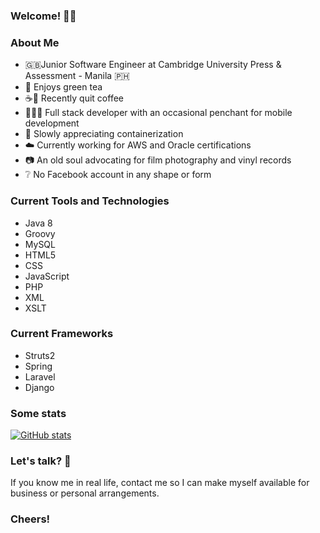 ### Welcome! 👋🏻

<!--
**california96/california96** is a ✨ _special_ ✨ repository because its `README.md` (this file) appears on your GitHub profile.

Here are some ideas to get you started:

- 🔭 I’m currently working on ...
- 🌱 I’m currently learning ...
- 👯 I’m looking to collaborate on ...
- 🤔 I’m looking for help with ...
- 💬 Ask me about ...
- 📫 How to reach me: ...
- 😄 Pronouns: ...
- ⚡ Fun fact: ...
-->

### About Me

- 🇬🇧Junior Software Engineer at Cambridge University Press & Assessment - Manila 🇵🇭
- 🍵 Enjoys green tea
- ☕️🚫 Recently quit coffee
- 🧑🏻‍💻 Full stack developer with an occasional penchant for mobile development
- 🚢 Slowly appreciating containerization
- ☁️ Currently working for AWS and Oracle certifications
- 📷 An old soul advocating for film photography and vinyl records
- ❔ No Facebook account in any shape or form

### Current Tools and Technologies
- Java 8
- Groovy
- MySQL
- HTML5
- CSS
- JavaScript
- PHP
- XML
- XSLT

### Current Frameworks
- Struts2
- Spring
- Laravel
- Django
### Some stats
[![GitHub stats](https://github-readme-stats.vercel.app/api?username=california96&count_private=true&show_icons=true&theme=tokyonight)](https://github.com/anuraghazra/github-readme-stats)

### Let's talk? 📱
If you know me in real life, contact me so I can make myself available for business or personal arrangements.

### Cheers!
